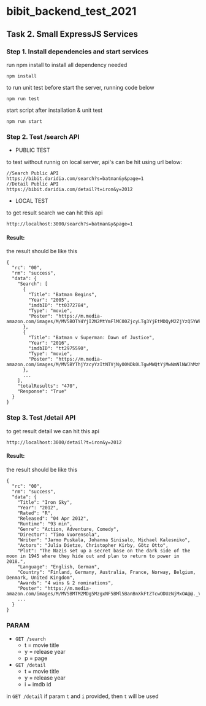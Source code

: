 # bibit_backend_test_2021
## Task 2. Small ExpressJS Services

### Step 1. Install dependencies and start services
run npm install to install all dependency needed
```
npm install
```
to run unit test before start the server, running code below
```
npm run test
```
start script after installation & unit test
```
npm run start
```

### Step 2. Test /search API

- PUBLIC TEST

to test without runnig on local server, api's can be hit using url below:
```
//Search Public API
https://bibit.daridia.com/search?s=batman&y&page=1
//Detail Public API
https://bibit.daridia.com/detail?t=iron&y=2012
```

- LOCAL TEST

to get result search we can hit this api
```
http://localhost:3000/search?s=batman&y&page=1
```
#### Result:
the result should be like this
```
{
  "rc": "00",
  "rm": "success",
  "data": {
    "Search": [
      {
        "Title": "Batman Begins",
        "Year": "2005",
        "imdbID": "tt0372784",
        "Type": "movie",
        "Poster": "https://m.media-amazon.com/images/M/MV5BOTY4YjI2N2MtYmFlMC00ZjcyLTg3YjEtMDQyM2ZjYzQ5YWFkXkEyXkFqcGdeQXVyMTQxNzMzNDI@._V1_SX300.jpg"
      },
      {
        "Title": "Batman v Superman: Dawn of Justice",
        "Year": "2016",
        "imdbID": "tt2975590",
        "Type": "movie",
        "Poster": "https://m.media-amazon.com/images/M/MV5BYThjYzcyYzItNTVjNy00NDk0LTgwMWQtYjMwNmNlNWJhMzMyXkEyXkFqcGdeQXVyMTQxNzMzNDI@._V1_SX300.jpg"
      },
      ...
    ],
    "totalResults": "470",
    "Response": "True"
  }
}
```

### Step 3. Test /detail API
to get result detail we can hit this api
```
http://localhost:3000/detail?t=iron&y=2012
```
#### Result:
the result should be like this
```
{
  "rc": "00",
  "rm": "success",
  "data": {
    "Title": "Iron Sky",
    "Year": "2012",
    "Rated": "R",
    "Released": "04 Apr 2012",
    "Runtime": "93 min",
    "Genre": "Action, Adventure, Comedy",
    "Director": "Timo Vuorensola",
    "Writer": "Jarmo Puskala, Johanna Sinisalo, Michael Kalesniko",
    "Actors": "Julia Dietze, Christopher Kirby, Götz Otto",
    "Plot": "The Nazis set up a secret base on the dark side of the moon in 1945 where they hide out and plan to return to power in 2018.",
    "Language": "English, German",
    "Country": "Finland, Germany, Australia, France, Norway, Belgium, Denmark, United Kingdom",
    "Awards": "4 wins & 2 nominations",
    "Poster": "https://m.media-amazon.com/images/M/MV5BMTM2MDg5MzgxNF5BMl5BanBnXkFtZTcwODUzNjMxOA@@._V1_SX300.jpg",
    ...
  }
}
```

### PARAM
  - `GET /search`
    - t = movie title
    - y = release year
    - p = page
  - `GET /detail`
    - t = movie title
    - y = release year
    - i = imdb id

in `GET /detail` if param `t` and `i` provided, then `t` will be used 




